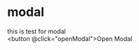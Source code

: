 # modal
<script setup>
import { ref } from 'vue'

// If your component is **not** globally registered, uncomment the next line and adjust the path accordingly
// import MyComponent from '@path/to/MyComponent.vue'
const isModalOpen = ref(false);
function openModal() {
  isModalOpen.value = true;
}
</script>


this is test for modal
<br>
<button @click="openModal">Open Modal</button>
<modal v-model="isModalOpen" teleport="body" closeOnOutside="true"/>